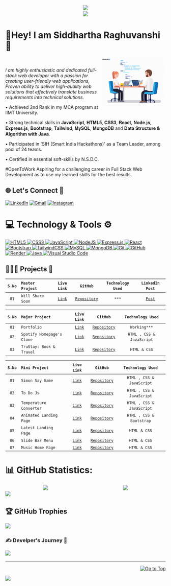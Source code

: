 <!--Profile counter-->
<p align="center">
  <b style="color: blue;"> <a href = "https://github.com/honeybunnysidd"><img src="https://img.shields.io/badge/Total Visitors-%23ff5a5f.svg?style=for-the-badge"></a></b>
  <br>
  <a style="" href="https://github.com/honeybunnysidd">
    <img src="https://profile-counter.glitch.me/honeybunnysidd/count.svg" />
  </a>
</p>

<!--About and Bio-->
# 💫Hey! I am Siddhartha Raghuvanshi🎯
<a style="margin-left: 50px;" href="https://github.com/honeybunnysidd">
  <img align="right" src="./img.gif" 
    width="40%" height="40%" >
</a>
<p> <i>I am highly enthusiastic and dedicated full-stack web developer with a passion for creating user-friendly web applications, Proven ability to deliver high-quality web solutions that effectively translate business requirements into technical solutions.</i></p>

• Achieved 2nd Rank in my MCA program at IIMT University.

• Strong technical skills in 𝐉𝐚𝐯𝐚𝐒𝐜𝐫𝐢𝐩𝐭, 𝐇𝐓𝐌𝐋𝟓, 𝐂𝐒𝐒𝟑, 𝐑𝐞𝐚𝐜𝐭, 𝐍𝐨𝐝𝐞.𝐣𝐬, 𝐄𝐱𝐩𝐫𝐞𝐬𝐬.𝐣𝐬, 𝐁𝐨𝐨𝐭𝐬𝐭𝐫𝐚𝐩, 𝐓𝐚𝐢𝐥𝐰𝐢𝐧𝐝, 𝐌𝐲𝐒𝐐𝐋, 𝐌𝐨𝐧𝐠𝐨𝐃𝐁 and **Data Structure & Algorithm with Java**.

• Participated in 'SIH (Smart India Hackathons)' as a Team Leader, among pool of 24 teams.

• Certified in essential soft-skills by N.S.D.C.

#OpenToWork
Aspiring for a challenging career in Full Stack Web Development as to use my learned skills for the best results.

<!--Connection-->
## 🌐 Let's Connect 🧷
[![LinkedIn](https://img.shields.io/badge/LinkedIn-%230077B5.svg?logo=linkedin&logoColor=white)](https://linkedin.com/in/siddhartha-raghuvanshi/)
[![Gmail](https://img.shields.io/badge/-siddhartharaghuvanshi01@gmail.com-c14438?logo=Gmail&logoColor=white)](https://mail.google.com/mail/u/0/#inbox?compose=GTvVlcRwRCQzxBtpJMpdRgPPPjggrNlSRqjWGcPLszrtjMHHNWPcGwJjDWxzVwJXXkbkCdScTLzDs)
[![Instagram](https://img.shields.io/badge/Instagram-%23E4405F.svg?logo=Instagram&logoColor=white)](https://instagram.com/honeybunnysidd/) 

<!--Learned Skills-->
# 💻 Technology & Tools ⚙
<span>
  <a href="https://github.com/honeybunnysidd">
    
![HTML5](https://img.shields.io/badge/html5-%23E34F26.svg?style=for-the-badge&logo=html5&logoColor=white)
![CSS3](https://img.shields.io/badge/css3-%231572B6.svg?style=for-the-badge&logo=css3&logoColor=white)
![JavaScript](https://img.shields.io/badge/javascript-%23323330.svg?style=for-the-badge&logo=javascript&logoColor=%23F7DF1E)
![NodeJS](https://img.shields.io/badge/node.js-6DA55F?style=for-the-badge&logo=node.js&logoColor=white)
![Express.js](https://img.shields.io/badge/express.js-%23404d59.svg?style=for-the-badge&logo=express&logoColor=%2361DAFB)
![React](https://img.shields.io/badge/react-%2320232a.svg?style=for-the-badge&logo=react&logoColor=%2361DAFB)
![Bootstrap](https://img.shields.io/badge/bootstrap-%238511FA.svg?style=for-the-badge&logo=bootstrap&logoColor=white)
![TailwindCSS](https://img.shields.io/badge/tailwindcss-%2338B2AC.svg?style=for-the-badge&logo=tailwind-css&logoColor=white)
![MySQL](https://img.shields.io/badge/mysql-4479A1.svg?style=for-the-badge&logo=mysql&logoColor=white)
![MongoDB](https://img.shields.io/badge/MongoDB-%234ea94b.svg?style=for-the-badge&logo=mongodb&logoColor=white)
![Git](https://img.shields.io/badge/git-%23F05033.svg?style=for-the-badge&logo=git&logoColor=white)
![GitHub](https://img.shields.io/badge/github-%23121011.svg?style=for-the-badge&logo=github&logoColor=white)
![Render](https://img.shields.io/badge/Render-%46E3B7.svg?style=for-the-badge&logo=render&logoColor=white)
![Java](https://img.shields.io/badge/java-%23ED8B00.svg?style=for-the-badge&logo=openjdk&logoColor=white)
![Visual Studio Code](https://img.shields.io/badge/Visual%20Studio%20Code-0078d7.svg?style=for-the-badge&logo=visual-studio-code&logoColor=white)
    
</a>
</span>

<!--Deploye Projects-->

## 👨🏻‍💻 Projects 🚀

| `S.No` | `Master Project`   |                        `Live Link`                        |                          `GitHub`                          |                 `Technology Used`                    | `LinkedIn Post` |
| :--: | :--------------- | :------------------------------------------------------: | :------------------------------------------------------------: | :------------------------------------------------------------: | :------------------------------------------------------------: |
|  `01`  | `Will Share Soon`  | [`Link`](https://honeybunnysidd.github.io)  | [`Repository`](https://github.com/honeybunnysidd/)  | `***`  | [`Post`](https://github.com/honeybunnysidd/) |


| `S.No` | `Major Project`    |                        `Live Link`                        |                          `GitHub`                          |                 `Technology Used`                    |
| :--: | :--------------- | :------------------------------------------------------: | :------------------------------------------------------------: | :------------------------------------------------------------: |
|  `01`  | `Portfolio` | [`Link`](https://honeybunnysidd.github.io/Portfolio/)  | [`Repository`](https://github.com/honeybunnysidd/Portfolio)  | `Working***`  |
|  `02`  | `Spotify Homepage's Clone`  | [`Link`](https://honeybunnysidd.github.io/Spotify-Clone/)  | [`Repository`](https://github.com/honeybunnysidd/Spotify-Clone)  | `HTML , CSS & JavaScript`  |
|  `03`  | `TruStay: Book & Travel` | [`Link`](https://honeybunnysidd.github.io/TruStay-Travel)  | [`Repository`](https://github.com/honeybunnysidd/TruStay-Travel)  | `HTML & CSS`  |


| `S.No` | `Mini Project`    |                        `Live Link`                        |                          `GitHub`                          |                 `Technology Used`                    |
| :--: | :--------------- | :------------------------------------------------------: | :------------------------------------------------------------: | :------------------------------------------------------------: |
|  `01`  | `Simon Say Game` | [`Link`](https://honeybunnysidd.github.io/SimonSay-Game/)  | [`Repository`](https://github.com/honeybunnysidd/SimonSay-Game)  | `HTML , CSS & JavaScript`  |
|  `02`  | `To Do Js` | [`Link`](https://honeybunnysidd.github.io/To-Do-Web)  | [`Repository`](https://github.com/honeybunnysidd/To-Do-Web)  | `HTML , CSS & JavaScript`  |
|  `03`  | `Temperature Converter` | [`Link`](https://honeybunnysidd.github.io/Temperature-Converter)  | [`Repository`](https://github.com/honeybunnysidd/Temperature-Converter)  | `HTML , CSS & JavaScript`  |
|  `04`  | `Animated Landing Page` | [`Link`](https://honeybunnysidd.github.io/Animated-Landing-Page)  | [`Repository`](https://github.com/honeybunnysidd/Animated-Landing-Page)  | `HTML , CSS & Bootstrap`  |
|  `05`  | `Latest Landing Page` | [`Link`](https://honeybunnysidd.github.io/Latest-Landing-Page/)  | [`Repository`](https://github.com/honeybunnysidd/Latest-Landing-Page)  | `HTML & CSS`  |
|  `06`  | `Slide Bar Menu`  | [`Link`](https://honeybunnysidd.github.io/Slide-bar/)  | [`Repository`](https://github.com/honeybunnysidd/Slide-bar)  | `HTML & CSS`  |
|  `07`  | `Music Home Page`  | [`Link`](https://honeybunnysidd.github.io/Music-Landing-Home-Page/)  | [`Repository`](https://github.com/honeybunnysidd/Music-Landing-Home-Page)  | `HTML & CSS`  |


# 📊 GitHub Statistics:

<div align="left" style="align-items: center; width: 100%; display: flex; align-items: space-around; justify-content: space-around;">
    <a style="" href="https://github.com/honeybunnysidd">
        <img height=350 src="https://github-readme-stats.vercel.app/api?username=honeybunnysidd&show_icons=true&theme=tokyonight&hide_border=true&rank_icon=github&show=reviews,discussions_started,discussions_answered,prs_merged,prs_merged_percentage&hide=["contribs","issues"]"/>
    </a>
    <a style="" href="https://github.com/honeybunnysidd">
        <img height=350 src="https://github-readme-stats.vercel.app/api/top-langs/?username=honeybunnysidd&theme=tokyonight&hide_border=true&layout=donut-vertical"/>
    </a>
</div>
<a style="" href="https://github.com/honeybunnysidd">
    <img src="https://github-profile-summary-cards.vercel.app/api/cards/profile-details?username=honeybunnysidd&theme=tokyonight"/>
</a>

<!-- 
<a href="https://github.com/honeybunnysidd"> <img alt="Mark streak" src="https://github-readme-streak-stats.herokuapp.com/?user=honeybunnysidd&hide_border=true&theme=transparent" /> </a>
-->



## 🏆 GitHub Trophies
<a href="https://github.com/honeybunnysidd">![](https://github-profile-trophy.vercel.app/?username=honeybunnysidd&theme=radical&no-frame=false&no-bg=true&margin-w=4)</a>

### ✍️ Develper's Journey 🎯
<div>
  
<a href="https://github.com/honeybunnysidd">![](https://quotes-github-readme.vercel.app/api?type=horizontal&theme=tokyonight)</a>

</div>

---

<p align="right"><a href="#top"><img src="https://img.shields.io/static/v1?label&message=Go+to+Top&color=0b6ab3&style=flat&logo" alt="Go to Top" /></a></p>

<a href="https://github.com/honeybunnysidd"><img src="https://imgur.com/rilHVxA.png"/></a>
